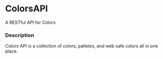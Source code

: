 # ColorsAPI

A RESTful API for Colors

### Description
Colors API is a collection of colors, palletes, and web safe colors all in one place.